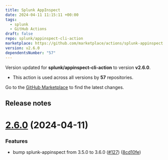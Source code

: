 ```yaml
---
title: Splunk AppInspect
date: 2024-04-11 11:15:11 +00:00
tags:
  - splunk
  - GitHub Actions
draft: false
repo: splunk/appinspect-cli-action
marketplace: https://github.com/marketplace/actions/splunk-appinspect
version: v2.6.0
dependentsNumber: "57"
---
```



Version updated for **splunk/appinspect-cli-action** to version **v2.6.0**.
- This action is used across all versions by **57** repositories.

Go to the [GitHub Marketplace](https://github.com/marketplace/actions/splunk-appinspect) to find the latest changes.

## Release notes

# [2.6.0](https://github.com/splunk/appinspect-cli-action/compare/v2.5.0...v2.6.0) (2024-04-11)


### Features

* bump splunk-appinspect from 3.5.0 to 3.6.0 ([#127](https://github.com/splunk/appinspect-cli-action/issues/127)) ([8cd10fe](https://github.com/splunk/appinspect-cli-action/commit/8cd10fe91f2bf6aa7752461f7f5f712c8b7b6668))




